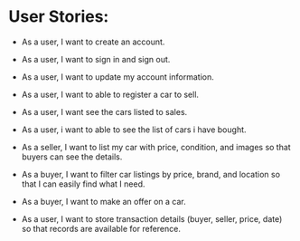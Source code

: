 # **User Stories:**

- As a user, I want to create an account.

- As a user, I want to sign in and sign out.

- As a user, I want to update my account information.

- As a user, I want to able to register a car to sell.

- As a user, I want see the cars listed to sales.

- As a user, i want to able to see the list of cars i have bought.

- As a seller, I want to list my car with price, condition, and images so that buyers can see the details.

- As a buyer, I want to filter car listings by price, brand, and location so that I can easily find what I need.

- As a buyer, I want to make an offer on a car.

- As a user, I want to store transaction details (buyer, seller, price, date) so that records are available for reference.
